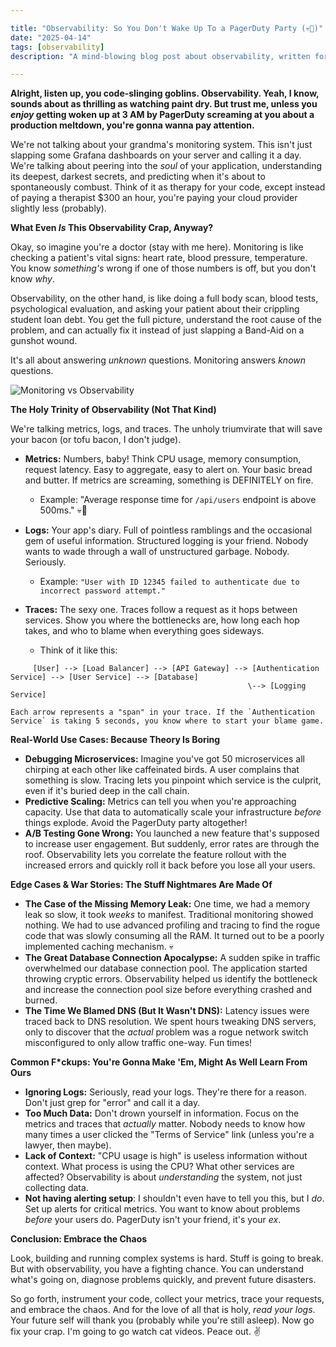 ```yaml
---

title: "Observability: So You Don't Wake Up To a PagerDuty Party (💀🙏)"
date: "2025-04-14"
tags: [observability]
description: "A mind-blowing blog post about observability, written for chaotic Gen Z engineers. Because let's be real, you'd rather watch TikToks than debug production."

---
```


**Alright, listen up, you code-slinging goblins. Observability. Yeah, I know, sounds about as thrilling as watching paint dry. But trust me, unless you *enjoy* getting woken up at 3 AM by PagerDuty screaming at you about a production meltdown, you're gonna wanna pay attention.**

We're not talking about your grandma's monitoring system. This isn't just slapping some Grafana dashboards on your server and calling it a day. We're talking about peering into the *soul* of your application, understanding its deepest, darkest secrets, and predicting when it's about to spontaneously combust. Think of it as therapy for your code, except instead of paying a therapist $300 an hour, you're paying your cloud provider slightly less (probably).

**What Even *Is* This Observability Crap, Anyway?**

Okay, so imagine you're a doctor (stay with me here). Monitoring is like checking a patient's vital signs: heart rate, blood pressure, temperature. You know *something's* wrong if one of those numbers is off, but you don't know *why*.

Observability, on the other hand, is like doing a full body scan, blood tests, psychological evaluation, and asking your patient about their crippling student loan debt. You get the full picture, understand the root cause of the problem, and can actually fix it instead of just slapping a Band-Aid on a gunshot wound.

It's all about answering *unknown* questions. Monitoring answers *known* questions.

![Monitoring vs Observability](https://i.imgflip.com/7l208f.jpg)

**The Holy Trinity of Observability (Not That Kind)**

We're talking metrics, logs, and traces. The unholy triumvirate that will save your bacon (or tofu bacon, I don't judge).

*   **Metrics:** Numbers, baby! Think CPU usage, memory consumption, request latency. Easy to aggregate, easy to alert on. Your basic bread and butter. If metrics are screaming, something is DEFINITELY on fire.

    *   Example: "Average response time for `/api/users` endpoint is above 500ms." 💀🙏

*   **Logs:** Your app's diary. Full of pointless ramblings and the occasional gem of useful information. Structured logging is your friend. Nobody wants to wade through a wall of unstructured garbage. Nobody. Seriously.
    *   Example: `"User with ID 12345 failed to authenticate due to incorrect password attempt."`

*   **Traces:** The sexy one. Traces follow a request as it hops between services. Show you where the bottlenecks are, how long each hop takes, and who to blame when everything goes sideways.
    *   Think of it like this:

```
     [User] --> [Load Balancer] --> [API Gateway] --> [Authentication Service] --> [User Service] --> [Database]
                                                     \--> [Logging Service]
```

    Each arrow represents a "span" in your trace. If the `Authentication Service` is taking 5 seconds, you know where to start your blame game.

**Real-World Use Cases: Because Theory Is Boring**

*   **Debugging Microservices:** Imagine you've got 50 microservices all chirping at each other like caffeinated birds. A user complains that something is slow. Tracing lets you pinpoint which service is the culprit, even if it's buried deep in the call chain.
*   **Predictive Scaling:** Metrics can tell you when you're approaching capacity. Use that data to automatically scale your infrastructure *before* things explode. Avoid the PagerDuty party altogether!
*   **A/B Testing Gone Wrong:** You launched a new feature that's supposed to increase user engagement. But suddenly, error rates are through the roof. Observability lets you correlate the feature rollout with the increased errors and quickly roll it back before you lose all your users.

**Edge Cases & War Stories: The Stuff Nightmares Are Made Of**

*   **The Case of the Missing Memory Leak:** One time, we had a memory leak so slow, it took *weeks* to manifest. Traditional monitoring showed nothing. We had to use advanced profiling and tracing to find the rogue code that was slowly consuming all the RAM. It turned out to be a poorly implemented caching mechanism. 💀
*   **The Great Database Connection Apocalypse:** A sudden spike in traffic overwhelmed our database connection pool. The application started throwing cryptic errors. Observability helped us identify the bottleneck and increase the connection pool size before everything crashed and burned.
*   **The Time We Blamed DNS (But It Wasn't DNS):** Latency issues were traced back to DNS resolution. We spent hours tweaking DNS servers, only to discover that the *actual* problem was a rogue network switch misconfigured to only allow traffic one-way. Fun times!

**Common F\*ckups: You're Gonna Make 'Em, Might As Well Learn From Ours**

*   **Ignoring Logs:** Seriously, read your logs. They're there for a reason. Don't just grep for "error" and call it a day.
*   **Too Much Data:** Don't drown yourself in information. Focus on the metrics and traces that *actually* matter. Nobody needs to know how many times a user clicked the "Terms of Service" link (unless you're a lawyer, then maybe).
*   **Lack of Context:** "CPU usage is high" is useless information without context. What process is using the CPU? What other services are affected? Observability is about *understanding* the system, not just collecting data.
*   **Not having alerting setup**: I shouldn't even have to tell you this, but I *do*. Set up alerts for critical metrics. You want to know about problems *before* your users do. PagerDuty isn't your friend, it's your *ex*.

**Conclusion: Embrace the Chaos**

Look, building and running complex systems is hard. Stuff is going to break. But with observability, you have a fighting chance. You can understand what's going on, diagnose problems quickly, and prevent future disasters.

So go forth, instrument your code, collect your metrics, trace your requests, and embrace the chaos. And for the love of all that is holy, *read your logs*. Your future self will thank you (probably while you're still asleep). Now go fix your crap. I'm going to go watch cat videos. Peace out. ✌️
